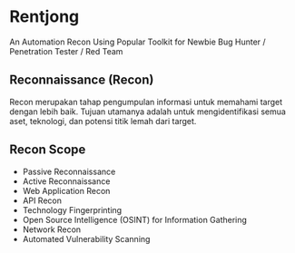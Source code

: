 # Rentjong
An Automation Recon Using Popular Toolkit for Newbie Bug Hunter / Penetration Tester / Red Team

## Reconnaissance (Recon)
Recon merupakan tahap pengumpulan informasi untuk memahami target dengan lebih baik.
Tujuan utamanya adalah untuk mengidentifikasi semua aset, teknologi, dan potensi titik lemah dari target.

## Recon Scope 
- Passive Reconnaissance
- Active Reconnaissance
- Web Application Recon
- API Recon
- Technology Fingerprinting
- Open Source Intelligence (OSINT) for Information Gathering
- Network Recon
- Automated Vulnerability Scanning
